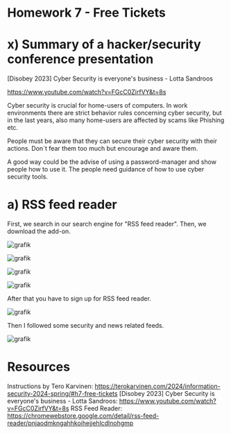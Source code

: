 # Homework 7 - Free Tickets

# x) Summary of a hacker/security conference presentation

[Disobey 2023] Cyber Security is everyone's business - Lotta Sandroos

https://www.youtube.com/watch?v=FGcC0ZirfVY&t=8s

Cyber security is crucial for home-users of computers. In work environments there are strict behavior rules concerning cyber security, but in the last years, also many home-users are affected by scams like Phishing etc. 

People must be aware that they can secure their cyber security with their actions. Don´t fear them too much but encourage and aware them. 

A good way could be the advise of using a password-manager and show people how to use it. The people need guidance of how to use cyber security tools.



# a) RSS feed reader

First, we search in our search engine for "RSS feed reader". Then, we download the add-on. 

![grafik](https://github.com/danielginfinland/InformationSecurityCourse/assets/156656492/ec9967c8-5d46-41c5-a3c1-62ecba51a2da)

![grafik](https://github.com/danielginfinland/InformationSecurityCourse/assets/156656492/8036e076-2496-4b4c-bc3c-86e93f6690c8)

![grafik](https://github.com/danielginfinland/InformationSecurityCourse/assets/156656492/1d522268-b8dc-469b-af56-790d914808ed)

![grafik](https://github.com/danielginfinland/InformationSecurityCourse/assets/156656492/19c7da24-179c-47e0-9cef-017dab2c5e5e)

After that you have to sign up for RSS feed reader. 

![grafik](https://github.com/danielginfinland/InformationSecurityCourse/assets/156656492/0ae90587-3f51-409e-a1e1-81e333a2bed5)

Then I followed some security and news related feeds. 

![grafik](https://github.com/danielginfinland/InformationSecurityCourse/assets/156656492/9ef5e0fe-874a-40b9-92de-40b4e91aa5c7)

# Resources

Instructions by Tero Karvinen: https://terokarvinen.com/2024/information-security-2024-spring/#h7-free-tickets
[Disobey 2023] Cyber Security is everyone's business - Lotta Sandroos: https://www.youtube.com/watch?v=FGcC0ZirfVY&t=8s
RSS Feed Reader: https://chromewebstore.google.com/detail/rss-feed-reader/pnjaodmkngahhkoihejjehlcdlnohgmp
